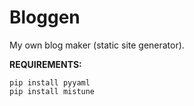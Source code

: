# Bloggen

My own blog maker (static site generator).

**REQUIREMENTS:**

    pip install pyyaml   
    pip install mistune 
